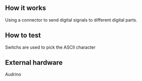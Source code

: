 <!---

This file is used to generate your project datasheet. Please fill in the information below and delete any unused
sections.

You can also include images in this folder and reference them in the markdown. Each image must be less than
512 kb in size, and the combined size of all images must be less than 1 MB.
-->

## How it works

Using a connector to send digital signals to different digital parts.

## How to test

Switchs are used to pick the ASCII character

## External hardware

Audrino

